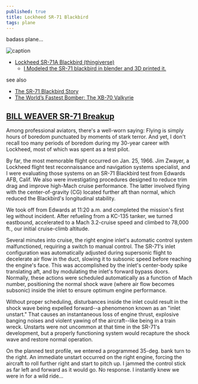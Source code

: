 ```yaml
---
published: true
title: Lockheed SR-71 Blackbird
tags: plane
---
```

badass plane...

![caption](https://upload.wikimedia.org/wikipedia/commons/thumb/9/97/Lockheed_SR-71_Blackbird.jpg/1529px-Lockheed_SR-71_Blackbird.jpg)

- [Lockheed SR-71A Blackbird (thingiverse)](https://www.thingiverse.com/thing:4773714) 
	- [I Modeled the SR-71 blackbird in blender and 3D printed it.](https://imgur.com/r/diy/Ec3qU?fbclid=IwAR0BjVucfu2djRWZNKc_Cnp6ZDba7n1kJTu_8gDQwPniDryHaMGnEOufe3s)
    
see also
- [The SR-71 Blackbird Story](https://www.youtube.com/watch?v=th-RoJBP0Vs)
- [The World’s Fastest Bomber: The XB-70 Valkyrie](https://www.youtube.com/watch?v=Yl32c352thE)

## [BILL WEAVER SR-71 Breakup](http://roadrunnersinternationale.com/weaver_sr71_bailout.html)

Among professional aviators, there's a well-worn saying: Flying is simply hours of boredom punctuated by moments of stark terror. And yet, I don't recall too many periods of boredom during my 30-year career with Lockheed, most of which was spent as a test pilot.

By far, the most memorable flight occurred on Jan. 25, 1966. Jim Zwayer, a Lockheed flight test reconnaissance and navigation systems specialist, and I were evaluating those systems on an SR-71 Blackbird test from Edwards AFB, Calif. We also were investigating procedures designed to reduce trim drag and improve high-Mach cruise performance. The latter involved flying with the center-of-gravity (CG) located further aft than normal, which reduced the Blackbird's longitudinal stability.

We took off from Edwards at 11:20 a.m. and completed the mission's first leg without incident. After refueling from a KC-135 tanker, we turned eastbound, accelerated to a Mach 3.2-cruise speed and climbed to 78,000 ft., our initial cruise-climb altitude.

Several minutes into cruise, the right engine inlet's automatic control system malfunctioned, requiring a switch to manual control. The SR-71's inlet configuration was automatically adjusted during supersonic flight to decelerate air flow in the duct, slowing it to subsonic speed before reaching the engine's face. This was accomplished by the inlet's center-body spike translating aft, and by modulating the inlet's forward bypass doors. Normally, these actions were scheduled automatically as a function of Mach number, positioning the normal shock wave (where air flow becomes subsonic) inside the inlet to ensure optimum engine performance.

Without proper scheduling, disturbances inside the inlet could result in the shock wave being expelled forward--a phenomenon known as an "inlet unstart." That causes an instantaneous loss of engine thrust, explosive banging noises and violent yawing of the aircraft--like being in a train wreck. Unstarts were not uncommon at that time in the SR-71's development, but a properly functioning system would recapture the shock wave and restore normal operation.

On the planned test profile, we entered a programmed 35-deg. bank turn to the right. An immediate unstart occurred on the right engine, forcing the aircraft to roll further right and start to pitch up. I jammed the control stick as far left and forward as it would go. No response. I instantly knew we were in for a wild ride...
